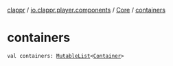 [clappr](../../index.md) / [io.clappr.player.components](../index.md) / [Core](index.md) / [containers](./containers.md)

# containers

`val containers: `[`MutableList`](https://kotlinlang.org/api/latest/jvm/stdlib/kotlin.collections/-mutable-list/index.html)`<`[`Container`](../-container/index.md)`>`